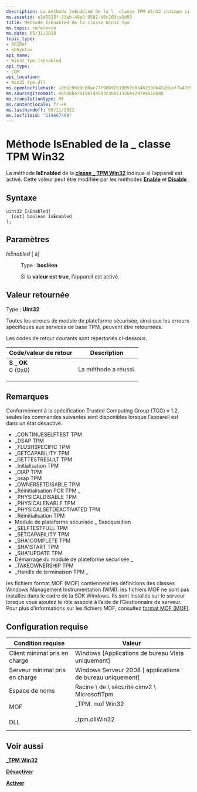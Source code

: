 ```yaml
---
description: La méthode IsEnabled de la \_ classe TPM Win32 indique si l’appareil est activé. Cette valeur peut être modifiée par les méthodes Enable et Disable.
ms.assetid: e1d5513f-33eb-49e3-9582-d6c103ca5d03
title: Méthode IsEnabled de la classe Win32_Tpm
ms.topic: reference
ms.date: 05/31/2018
topic_type:
- APIRef
- kbSyntax
api_name:
- Win32_Tpm.IsEnabled
api_type:
- COM
api_location:
- Win32_tpm.dll
ms.openlocfilehash: 1d61c96d9c80ae77f9869261905fb93461530b452deaf7a4709b394623a3dfab
ms.sourcegitcommit: e858bbe701567d4583c50a11326e42d7ea51804b
ms.translationtype: MT
ms.contentlocale: fr-FR
ms.lasthandoff: 08/11/2021
ms.locfileid: "119667499"
---
```

# <a name="isenabled-method-of-the-win32_tpm-class"></a>Méthode IsEnabled de la \_ classe TPM Win32

La méthode **IsEnabled** de la [**classe \_ TPM Win32**](win32-tpm.md) indique si l’appareil est activé. Cette valeur peut être modifiée par les méthodes [**Enable**](enable-win32-tpm.md) et [**Disable**](disable-win32-tpm.md) .

## <a name="syntax"></a>Syntaxe


```mof
uint32 IsEnabled(
  [out] boolean IsEnabled
);
```



## <a name="parameters"></a>Paramètres

<dl> <dt>

*IsEnabled* \[ à\]
</dt> <dd>

Type : **booléen**

Si la **valeur est true**, l’appareil est activé.

</dd> </dl>

## <a name="return-value"></a>Valeur retournée

Type : **UInt32**

Toutes les erreurs de module de plateforme sécurisée, ainsi que les erreurs spécifiques aux services de base TPM, peuvent être retournées.

Les codes de retour courants sont répertoriés ci-dessous.



| Code/valeur de retour                                                                                                                                 | Description                           |
|---------------------------------------------------------------------------------------------------------------------------------------------------|---------------------------------------|
| <dl> <dt>**S \_ OK**</dt> <dt>0 (0x0)</dt> </dl> | La méthode a réussi.<br/> |



 

## <a name="remarks"></a>Remarques

Conformément à la spécification Trusted Computing Group (TCG) v 1.2, seules les commandes suivantes sont disponibles lorsque l’appareil est dans un état désactivé.

-   \_CONTINUESELFTEST TPM
-   \_DSAP TPM
-   \_FLUSHSPECIFIC TPM
-   \_GETCAPABILITY TPM
-   \_GETTESTRESULT TPM
-   \_Initialisation TPM
-   \_OIAP TPM
-   \_osap TPM
-   \_OWNERSETDISABLE TPM
-   \_Réinitialisation PCR TPM \_
-   \_PHYSICALDISABLE TPM
-   \_PHYSICALENABLE TPM
-   \_PHYSICALSETDEACTIVATED TPM
-   \_Réinitialisation TPM
-   Module de plateforme sécurisée \_ Saacquisition
-   \_SELFTESTFULL TPM
-   \_SETCAPABILITY TPM
-   \_SHA1COMPLETE TPM
-   \_SHA1START TPM
-   \_SHA1UPDATE TPM
-   Démarrage du module de plateforme sécurisée \_
-   \_TAKEOWNERSHIP TPM
-   \_Handle de terminaison TPM \_

les fichiers format MOF (MOF) contiennent les définitions des classes Windows Management Instrumentation (WMI). les fichiers MOF ne sont pas installés dans le cadre de la SDK Windows. Ils sont installés sur le serveur lorsque vous ajoutez le rôle associé à l’aide de l’Gestionnaire de serveur. Pour plus d’informations sur les fichiers MOF, consultez [format MOF (MOF)](../wmisdk/managed-object-format--mof-.md).

## <a name="requirements"></a>Configuration requise



| Condition requise | Valeur |
|-------------------------------------|-------------------------------------------------------------------------------------------|
| Client minimal pris en charge<br/> | Windows \[Applications de bureau Vista uniquement\]<br/>                                            |
| Serveur minimal pris en charge<br/> | Windows Serveur 2008 \[ applications de bureau uniquement\]<br/>                                      |
| Espace de noms<br/>                | Racine \\ de \\ sécurité cimv2 \\ MicrosoftTpm<br/>                                            |
| MOF<br/>                      | <dl> <dt>\_TPM. mof Win32</dt> </dl> |
| DLL<br/>                      | <dl> <dt>\_tpm.dllWin32</dt> </dl> |



## <a name="see-also"></a>Voir aussi

<dl> <dt>

[**\_TPM Win32**](win32-tpm.md)
</dt> <dt>

[**Désactiver**](disable-win32-tpm.md)
</dt> <dt>

[**Activer**](enable-win32-tpm.md)
</dt> </dl>

 

 
